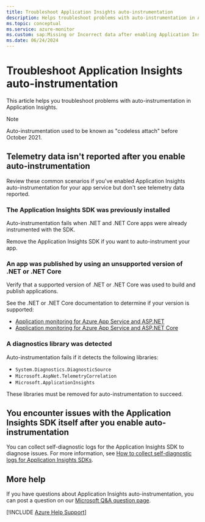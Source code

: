 ```yaml
---
title: Troubleshoot Application Insights auto-instrumentation
description: Helps troubleshoot problems with auto-instrumentation in Application Insights.
ms.topic: conceptual
ms.service: azure-monitor
ms.custom: sap:Missing or Incorrect data after enabling Application Insights in Azure Portal
ms.date: 06/24/2024
---
```

# Troubleshoot Application Insights auto-instrumentation

This article helps you troubleshoot problems with auto-instrumentation in Application Insights.

> [!NOTE]
> Auto-instrumentation used to be known as "codeless attach" before October 2021.

## Telemetry data isn't reported after you enable auto-instrumentation

Review these common scenarios if you've enabled Application Insights auto-instrumentation for your app service but don't see telemetry data reported.

### The Application Insights SDK was previously installed

Auto-instrumentation fails when .NET and .NET Core apps were already instrumented with the SDK.

Remove the Application Insights SDK if you want to auto-instrument your app.

### An app was published by using an unsupported version of .NET or .NET Core

Verify that a supported version of .NET or .NET Core was used to build and publish applications.

See the .NET or .NET Core documentation to determine if your version is supported:

- [Application monitoring for Azure App Service and ASP.NET](/azure/azure-monitor/app/azure-web-apps-net#application-monitoring-for-azure-app-service-and-aspnet)
- [Application monitoring for Azure App Service and ASP.NET Core](/azure/azure-monitor/app/azure-web-apps-net-core#application-monitoring-for-azure-app-service-and-aspnet-core)

### A diagnostics library was detected

Auto-instrumentation fails if it detects the following libraries:

- `System.Diagnostics.DiagnosticSource`
- `Microsoft.AspNet.TelemetryCorrelation`
- `Microsoft.ApplicationInsights`

These libraries must be removed for auto-instrumentation to succeed.

## You encounter issues with the Application Insights SDK itself after you enable auto-instrumentation

You can collect self-diagnostic logs for the Application Insights SDK to diagnose issues. For more information, see [How to collect self-diagnostic logs for Application Insights SDKs](enable-self-diagnostics.md).

## More help

If you have questions about Application Insights auto-instrumentation, you can post a question on our [Microsoft Q&A question page](/answers/topics/azure-monitor.html).

[!INCLUDE [Azure Help Support](../../../../includes/azure-help-support.md)]
